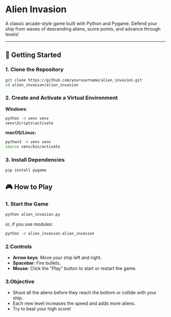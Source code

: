 # Alien Invasion

A classic arcade-style game built with Python and Pygame. Defend your ship from waves of descending aliens, score points, and advance through levels!

---

## 🚀 Getting Started

### 1. Clone the Repository

```sh
git clone https://github.com/yourusername/alien_invasion.git
cd alien_invasion/alien_invasion
```
### 2. Create and Activate a Virtual Environment

**Windows:**

```sh
python -m venv venv
venv\Scripts\activate
```

**macOS/Linux:**

```sh
python3 -m venv venv
source venv/bin/activate
```

### 3. Install Dependencies

```sh
pip install pygame
```

## 🎮 How to Play

### 1. Start the Game

```sh
python alien_invasion.py
```
or, if you use modules:

```sh
python -m alien_invasion.alien_invasion
```

### 2.Controls

- **Arrow keys**: Move your ship left and right.
- **Spacebar**: Fire bullets.
- **Mouse**: Click the "Play" button to start or restart the game.

### 3.Objective

- Shoot all the aliens before they reach the bottom or collide with your ship.
- Each new level increases the speed and adds more aliens.
- Try to beat your high score!




